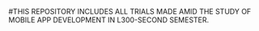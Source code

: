 #THIS REPOSITORY INCLUDES ALL TRIALS MADE AMID THE STUDY OF MOBILE APP DEVELOPMENT IN L300-SECOND SEMESTER.
